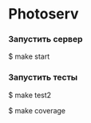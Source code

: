 # Photoserv

### Запустить сервер 
 $ make start
 
### Запустить тесты
 
 $ make test2
 
 $ make coverage
